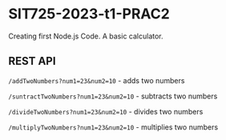 # SIT725-2023-t1-PRAC2

Creating first Node.js Code. A basic calculator.

## REST API

`/addTwoNumbers?num1=23&num2=10`  - adds two numbers 


`/suntractTwoNumbers?num1=23&num2=10`  - subtracts two numbers 


`/divideTwoNumbers?num1=23&num2=10`  - divides two numbers 


`/multiplyTwoNumbers?num1=23&num2=10`  - multiplies two numbers 